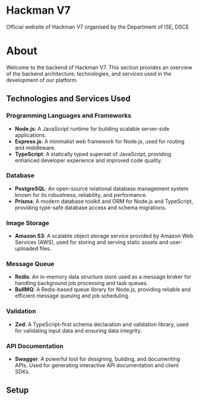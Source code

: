 # Hackman V7

Official website of Hackman V7 organised by the Department of ISE, DSCE

# About

Welcome to the backend of Hackman V7. This section provides an overview of the backend architecture, technologies, and services used in the development of our platform.

## Technologies and Services Used

### Programming Languages and Frameworks

- **Node.js**: A JavaScript runtime for building scalable server-side applications.
- **Express.js**: A minimalist web framework for Node.js, used for routing and middleware.
- **TypeScript**: A statically typed superset of JavaScript, providing enhanced developer experience and improved code quality.

### Database

- **PostgreSQL**: An open-source relational database management system known for its robustness, reliability, and performance.
- **Prisma**: A modern database toolkit and ORM for Node.js and TypeScript, providing type-safe database access and schema migrations.

### Image Storage

- **Amazon S3**: A scalable object storage service provided by Amazon Web Services (AWS), used for storing and serving static assets and user-uploaded files.

### Message Queue

- **Redis**: An in-memory data structure store used as a message broker for handling background job processing and task queues.
- **BullMQ**: A Redis-based queue library for Node.js, providing reliable and efficient message queuing and job scheduling.

### Validation

- **Zod**: A TypeScript-first schema declaration and validation library, used for validating input data and ensuring data integrity.

### API Documentation

- **Swagger**: A powerful tool for designing, building, and documenting APIs. Used for generating interactive API documentation and client SDKs.

## Setup
